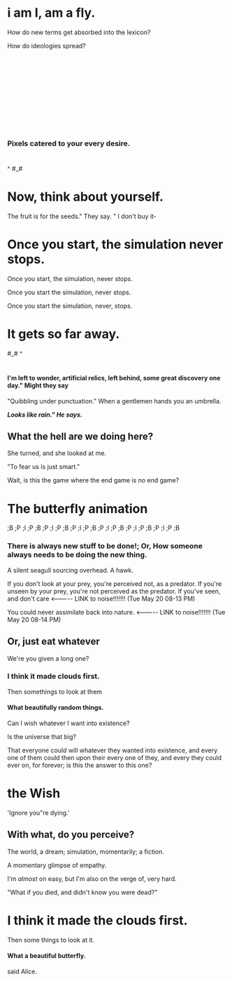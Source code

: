 # i am I, am a fly.

How do new terms get absorbed into the lexicon?

How do ideologies spread?


```













```


### Pixels catered to your every desire.

# # 
 ^
#_#

# Now, think about yourself.

The fruit is for the seeds." They say. " I don't buy it-

# Once you start, the simulation never stops.

Once you start, the simulation, never stops.

Once you start the simulation, never stops.

Once you start the simulation, never, stops.

# It gets so far away.

#_#
 ^ 
# #


#### I'm left to wonder, artificial relics, left behind, some great discovery one day." Might they say

"Quibbling under punctuation." When a gentlemen hands you an umbrella.

***Looks like rain." He says.***


## What the hell are we doing here?
She turned, and she looked at me.

"To fear us is just smart."

Wait, is this the game where the end game is no end game?

# The butterfly animation
;B ;P ;I ;P ;B
;P ;I ;P ;B ;P
;I ;P ;B ;P ;I
;P ;B ;P ;I ;P
;B ;P ;I ;P ;B


### There is always new stuff to be done!; Or, How someone always needs to be doing the new thing.




A silent seagull sourcing overhead.
A hawk.




If you don't look at your prey, you're perceived not, as a predator.
If you're unseen by your prey, you're not perceived as the predator.
If you've seen, and don't care <----- LINK to noise!!!!!!! (Tue May 20 08-13 PM)



You could never assimilate back into nature. <----- LINK to noise!!!!!!! (Tue May 20 08-14 PM)
<!-- OR, How can you live along side these? -->


## Or, just eat whatever

We're you given a long one?


### I think it made clouds first.

Then somethings to look at them


#### What beautifully random things.

Can I wish whatever I want into existence?


Is the universe that big?

That everyone could will whatever they wanted into existence, and every one of them could then upon their every one of they, and every they could ever on, for forever; is this the answer to this one? 


# the Wish

'Ignore you"re dying.'


## With what, do you perceive?

The world, a dream; simulation, momentarily; a fiction.

A momentary glimpse of empathy.


I'm *almost* on easy,
but 
I'm also on the verge of, very hard.


"What if you died, and didn't know you were dead?"

# I think it made the clouds first.

Then some things to look at it.


#### What a beautiful butterfly.

said Alice.